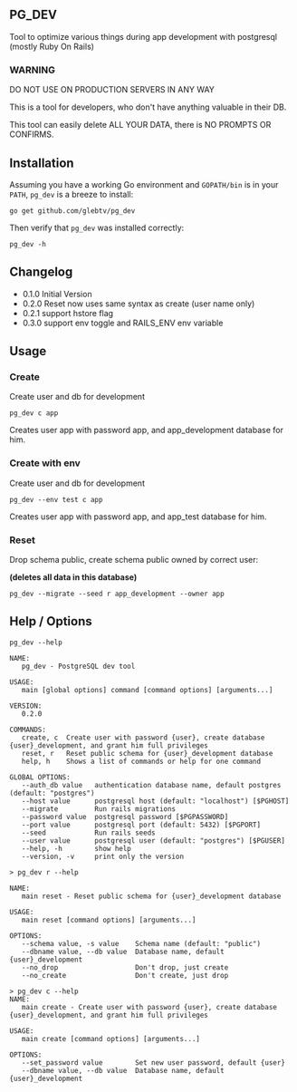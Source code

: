 ## PG_DEV

Tool to optimize various things during app development with postgresql (mostly Ruby On Rails)

### WARNING

DO NOT USE ON PRODUCTION SERVERS IN ANY WAY

This is a tool for developers, who don't have anything valuable in their DB.

This tool can easily delete ALL YOUR DATA, there is NO PROMPTS OR CONFIRMS.

## Installation

Assuming you have a working Go environment and `GOPATH/bin` is in your
`PATH`, `pg_dev` is a breeze to install:

```shell
go get github.com/glebtv/pg_dev
```

Then verify that `pg_dev` was installed correctly:

```shell
pg_dev -h
```

## Changelog

- 0.1.0 Initial Version
- 0.2.0 Reset now uses same syntax as create (user name only)
- 0.2.1 support hstore flag
- 0.3.0 support env toggle and RAILS_ENV env variable

## Usage

### Create

Create user and db for development

```
pg_dev c app
```

Creates user app with password app, and app_development database for him.

### Create with env

Create user and db for development

```
pg_dev --env test c app
```

Creates user app with password app, and app_test database for him.

### Reset

Drop schema public, create schema public owned by correct user:

**(deletes all data in this database)**

```
pg_dev --migrate --seed r app_development --owner app
```

## Help / Options

```
pg_dev --help
```

```
NAME:
   pg_dev - PostgreSQL dev tool 

USAGE:
   main [global options] command [command options] [arguments...]

VERSION:
   0.2.0

COMMANDS:
   create, c  Create user with password {user}, create database {user}_development, and grant him full privileges
   reset, r   Reset public schema for {user}_development database
   help, h    Shows a list of commands or help for one command

GLOBAL OPTIONS:
   --auth_db value   authentication database name, default postgres (default: "postgres")
   --host value      postgresql host (default: "localhost") [$PGHOST]
   --migrate         Run rails migrations
   --password value  postgresql password [$PGPASSWORD]
   --port value      postgresql port (default: 5432) [$PGPORT]
   --seed            Run rails seeds
   --user value      postgresql user (default: "postgres") [$PGUSER]
   --help, -h        show help
   --version, -v     print only the version
```

```
> pg_dev r --help
```

```
NAME:
   main reset - Reset public schema for {user}_development database

USAGE:
   main reset [command options] [arguments...]

OPTIONS:
   --schema value, -s value    Schema name (default: "public")
   --dbname value, --db value  Database name, default {user}_development
   --no_drop                   Don't drop, just create
   --no_create                 Don't create, just drop
```

```
> pg_dev c --help
NAME:
   main create - Create user with password {user}, create database {user}_development, and grant him full privileges

USAGE:
   main create [command options] [arguments...]

OPTIONS:
   --set_password value        Set new user password, default {user}
   --dbname value, --db value  Database name, default {user}_development
 ```
